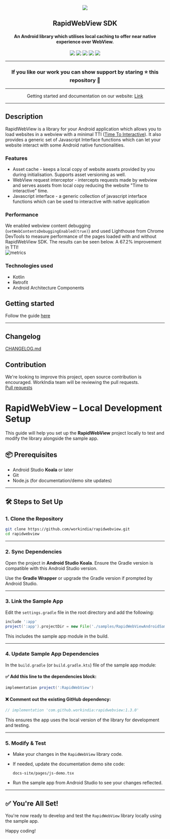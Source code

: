 <p align="center"><a href="https://github.com/workindia/RapidWebView"><img src="https://github.com/workindia/RapidWebView/blob/master/images/RapidWebViewLogo.png?raw=true"></a></p> 
<h2 align="center"><b>RapidWebView SDK</b></h2>
<h4 align="center">An Android library which utilises local caching to offer near native experience over WebView.</h4>

<p align="center">
<a href="https://jitpack.io/#workindia/RapidWebView" alt="Jitpack"><img src="https://jitpack.io/v/workindia/RapidWebView.svg"></a>
<a href="https://github.com/workindia/RapidWebView/issues" alt="GitHub release"><img src="https://img.shields.io/github/issues/workindia/RapidWebView" ></a>
<a href="https://github.com/workindia/RapidWebView" alt="GitHub stars"><img src="https://img.shields.io/github/stars/workindia/RapidWebView" ></a>
<a href="/LICENSE" alt="License: MIT"><img src="https://img.shields.io/badge/License-MIT-orange.svg"></a>
<a href="https://github.com/workindia/RapidWebView" alt="Forks"><img src="https://img.shields.io/github/forks/workindia/RapidWebView"></a>
</p>

***

<h3 align="center">If you like our work you can show support by staring ⭐ this repository 👏</h4>

***

<p align="center">Getting started and documentation on our website: <a href="https://rapid-web-view.netlify.app/">Link</a></p>

***

## Description

RapidWebView is a library for your Android application which allows you to load websites in a webview with a minimal TTI ([Time To Interactive](https://web.dev/interactive/)). It also provides a generic set of Javascript Interface functions which can let your website interact with some Android native functionalities.

### Features

- Asset cache - keeps a local copy of website assets provided by you during initialisation. Supports asset versioning as well.
- WebView request interceptor - intercepts requests made by webview and serves assets from local copy reducing the website "Time to interactive" time. 
- Javascript interface - a generic collection of javascript interface functions which can be used to interactive with native application

### Performance    
We enabled webview content debugging (`setWebContentsDebuggingEnabled(true)`) and used Lighthouse from Chrome DevTools to measure performance of
the pages loaded with and without RapidWebView SDK. The results can be seen below. A 67.2% improvement in TTI!   
![metrics](/images/Performance.png)

### Technologies used

- Kotlin
- Retrofit
- Android Architecture Components

## Getting started
Follow the guide [here](https://rapid-web-view.netlify.app/docs/getting-started)


***   

## Changelog
[CHANGELOG.md](https://github.com/workindia/RapidWebView/blob/master/CHANGELOG.md)

## Contribution

We're looking to improve this project, open source contribution is encouraged. WorkIndia team will be reviewing the pull requests.  
[Pull requests](https://github.com/workindia/RapidWebView/pulls)

# RapidWebView – Local Development Setup

This guide will help you set up the **RapidWebView** project locally to test and modify the library alongside the sample app.

## 📦 Prerequisites

- Android Studio **Koala** or later
- Git
- Node.js (for documentation/demo site updates)

---

## 🛠️ Steps to Set Up

### 1. Clone the Repository

```bash
git clone https://github.com/workindia/rapidwebview.git
cd rapidwebview
```

---

### 2. Sync Dependencies

Open the project in **Android Studio Koala**. Ensure the Gradle version is compatible with this Android Studio version.

Use the **Gradle Wrapper** or upgrade the Gradle version if prompted by Android Studio.

---

### 3. Link the Sample App

Edit the `settings.gradle` file in the root directory and add the following:

```groovy
include ':app'
project(':app').projectDir = new File('./samples/RapidWebViewAndroidSample/app')
```

This includes the sample app module in the build.

---

### 4. Update Sample App Dependencies

In the `build.gradle` (or `build.gradle.kts`) file of the sample app module:

#### ✅ Add this line to the dependencies block:

```groovy
implementation project(':RapidWebView')
```

#### ❌ Comment out the existing GitHub dependency:

```groovy
// implementation 'com.github.workindia:rapidwebview:1.3.0'
```

This ensures the app uses the local version of the library for development and testing.

---

### 5. Modify & Test

- Make your changes in the `RapidWebView` library code.

- If needed, update the documentation demo site code:

  ```tsx
  docs-site/pages/js-demo.tsx
  ```

- Run the sample app from Android Studio to see your changes reflected.

---

## ✅ You're All Set!

You're now ready to develop and test the `RapidWebView` library locally using the sample app.

Happy coding!
